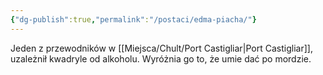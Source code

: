 ```yaml
---
{"dg-publish":true,"permalink":"/postaci/edma-piacha/"}
---
```


Jeden z przewodników w [[Miejsca/Chult/Port Castigliar\|Port Castigliar]], uzależnił kwadryle od alkoholu. Wyróżnia go to, że umie dać po mordzie.